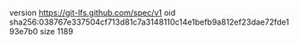 version https://git-lfs.github.com/spec/v1
oid sha256:038767e337504cf713d81c7a3148110c14e1befb9a812ef23dae72fde193e7b0
size 1189
